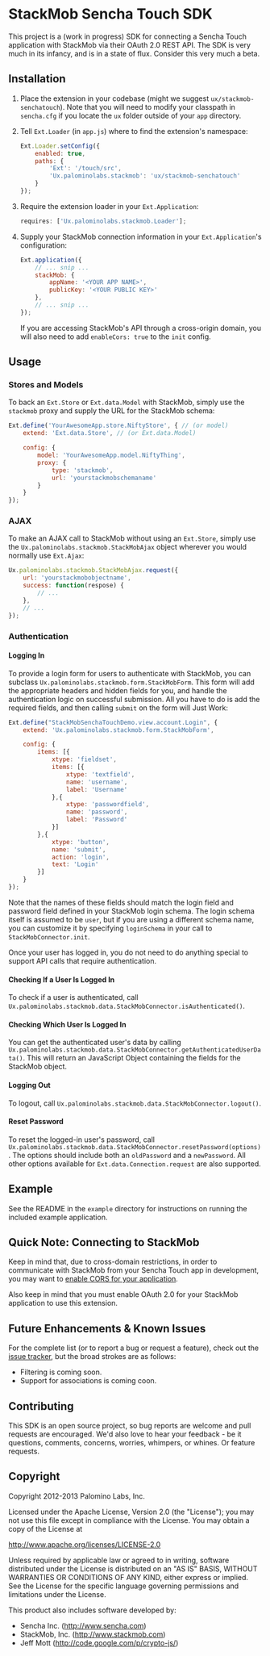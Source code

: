 StackMob Sencha Touch SDK
=========================

This project is a (work in progress) SDK for connecting a Sencha Touch application with StackMob via their
OAuth 2.0 REST API.  The SDK is very much in its infancy, and is in a state of flux.  Consider this very
much a beta.

Installation
-----

1. Place the extension in your codebase (might we suggest `ux/stackmob-senchatouch`). Note that you will need to
modify your classpath in `sencha.cfg` if you locate the `ux` folder outside of your `app` directory.

1. Tell `Ext.Loader` (in `app.js`) where to find the extension's namespace:

    ```javascript
    Ext.Loader.setConfig({
        enabled: true,
        paths: {
            'Ext': '/touch/src',
            'Ux.palominolabs.stackmob': 'ux/stackmob-senchatouch'
        }
    });
    ```

1. Require the extension loader in your `Ext.Application`:

    ```javascript
    requires: ['Ux.palominolabs.stackmob.Loader'];
    ```

1. Supply your StackMob connection information in your `Ext.Application`'s configuration:

    ```javascript
    Ext.application({
        // ... snip ...
        stackMob: {
            appName: '<YOUR APP NAME>',
            publicKey: '<YOUR PUBLIC KEY>'
        },
        // ... snip ...
    });
    ```

    If you are accessing StackMob's API through a cross-origin domain, you will also need to add `enableCors: true` to the `init` config.

Usage
-----

### Stores and Models

To back an `Ext.Store` or `Ext.data.Model` with StackMob, simply use the `stackmob` proxy and supply the URL for the StackMob schema:
```javascript
Ext.define('YourAwesomeApp.store.NiftyStore', { // (or model)
    extend: 'Ext.data.Store', // (or Ext.data.Model)

    config: {
        model: 'YourAwesomeApp.model.NiftyThing',
        proxy: {
            type: 'stackmob',
            url: 'yourstackmobschemaname'
        }
    }
});
```

### AJAX

To make an AJAX call to StackMob without using an `Ext.Store`, simply use the `Ux.palominolabs.stackmob.StackMobAjax`
object wherever you would normally use `Ext.Ajax`:
```javascript
Ux.palominolabs.stackmob.StackMobAjax.request({
    url: 'yourstackmobobjectname',
    success: function(respose) {
        // ...
    },
    // ...
});
```

### Authentication

#### Logging In
To provide a login form for users to authenticate with StackMob, you can subclass
`Ux.palominolabs.stackmob.form.StackMobForm`.  This form will add the appropriate headers
and hidden fields for you, and handle the authentication logic on successful submission.  All you have
to do is add the required fields, and then calling `submit` on the form will Just Work:
```javascript
Ext.define("StackMobSenchaTouchDemo.view.account.Login", {
    extend: 'Ux.palominolabs.stackmob.form.StackMobForm',

    config: {
        items: [{
            xtype: 'fieldset',
            items: [{
                xtype: 'textfield',
                name: 'username',
                label: 'Username'
            },{
                xtype: 'passwordfield',
                name: 'password',
                label: 'Password'
            }]
        },{
            xtype: 'button',
            name: 'submit',
            action: 'login',
            text: 'Login'
        }]
    }
});
```

Note that the names of these fields should match the login field and password field defined in your
StackMob login schema.  The login schema itself is assumed to be `user`, but if you are using a
different schema name, you can customize it by specifying `loginSchema` in your call to `StackMobConnector.init`.

Once your user has logged in, you do not need to do anything special to support API calls that require
authentication.

#### Checking If a User Is Logged In

To check if a user is authenticated, call `Ux.palominolabs.stackmob.data.StackMobConnector.isAuthenticated()`.

#### Checking Which User Is Logged In

You can get the authenticated user's data by calling
`Ux.palominolabs.stackmob.data.StackMobConnector.getAuthenticatedUserData()`.  This will return an JavaScript
Object containing the fields for the StackMob object.

#### Logging Out

To logout, call `Ux.palominolabs.stackmob.data.StackMobConnector.logout()`.

#### Reset Password

To reset the logged-in user's password, call `Ux.palominolabs.stackmob.data.StackMobConnector.resetPassword(options)`.
The options should include both an `oldPassword` and a `newPassword`. All other options available for
`Ext.data.Connection.request` are also supported.

Example
-------

See the README in the `example` directory for instructions on running the included example application.

Quick Note: Connecting to StackMob
----------------------

Keep in mind that, due to cross-domain restrictions, in order to communicate with StackMob from your
Sencha Touch app in development, you may want to [enable CORS for your application](https://dashboard.stackmob.com/module/cors).

Also keep in mind that you must enable OAuth 2.0 for your StackMob application to use this extension.

Future Enhancements & Known Issues
----------------------------------

For the complete list (or to report a bug or request a feature), check out the
[issue tracker](https://github.com/tylerwolf/stackmob-senchatouch-sdk/issues), but the broad strokes are as follows:

- Filtering is coming soon.
- Support for associations is coming coon.

Contributing
------------

This SDK is an open source project, so bug reports are welcome and pull requests are encouraged.  We'd also love
to hear your feedback - be it questions, comments, concerns, worries, whimpers, or whines.  Or feature requests.

Copyright
---------

Copyright 2012-2013 Palomino Labs, Inc.

Licensed under the Apache License, Version 2.0 (the "License");
you may not use this file except in compliance with the License.
You may obtain a copy of the License at

   http://www.apache.org/licenses/LICENSE-2.0

Unless required by applicable law or agreed to in writing, software
distributed under the License is distributed on an "AS IS" BASIS,
WITHOUT WARRANTIES OR CONDITIONS OF ANY KIND, either express or implied.
See the License for the specific language governing permissions and
limitations under the License.

This product also includes software developed by:

 - Sencha Inc. (http://www.sencha.com)
 - StackMob, Inc. (http://www.stackmob.com)
 - Jeff Mott (http://code.google.com/p/crypto-js/)